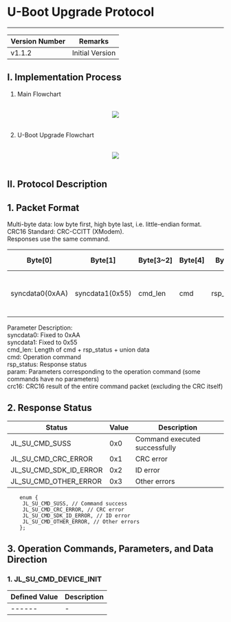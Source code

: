 # U-Boot Upgrade Protocol

---

| Version Number | Remarks     |
| --------------- | ----------- |
| v1.1.2         | Initial Version |

## I. Implementation Process
1. Main Flowchart

<br/>
<div align="center">
    <img src="./attch/uboot_update_0.jpg">
</div>
<br/>

2. U-Boot Upgrade Flowchart

<br/>
<div align="center">
    <img src="./attch/uboot_update_1.jpg">
</div>
<br/>

## II. Protocol Description

## 1. Packet Format

Multi-byte data: low byte first, high byte last, i.e. little-endian format.  
CRC16 Standard: CRC-CCITT (XModem).  
Responses use the same command.

| Byte[0]         | Byte[1]         | Byte[3~2] | Byte[4] | Byte[5]    | Byte[6~n-2]       | Byte[n~n-1] |      |
| --------------- | --------------- | --------- | ------- | ---------- | ----------------- | ----------- | ---- |
| syncdata0(0xAA) | syncdata1(0x55) | cmd_len   | cmd     | rsp_status | param (some commands have none) | crc16       |      |

Parameter Description:  
syncdata0:  Fixed to 0xAA  
syncdata1:  Fixed to 0x55  
cmd_len:  Length of cmd + rsp_status + union data  
cmd:  Operation command  
rsp_status:  Response status  
param:   Parameters corresponding to the operation command (some commands have no parameters)  
crc16:  CRC16 result of the entire command packet (excluding the CRC itself)

## 2. Response Status

| Status                   | Value | Description       |
| ------------------------ | ----- | ----------------- |
| JL_SU_CMD_SUSS          | 0x0   | Command executed successfully |
| JL_SU_CMD_CRC_ERROR     | 0x1   | CRC error         |
| JL_SU_CMD_SDK_ID_ERROR  | 0x2   | ID error          |
| JL_SU_CMD_OTHER_ERROR   | 0x3   | Other errors      |

        enum {  
         JL_SU_CMD_SUSS, // Command success  
         JL_SU_CMD_CRC_ERROR, // CRC error  
         JL_SU_CMD_SDK_ID_ERROR, // ID error  
         JL_SU_CMD_OTHER_ERROR, // Other errors  
        };

## 3. Operation Commands, Parameters, and Data Direction

### 1. JL_SU_CMD_DEVICE_INIT

| Defined Value | Description                                    |
| --------------| ---------------------------------------------- |
| ------        | -                                              |